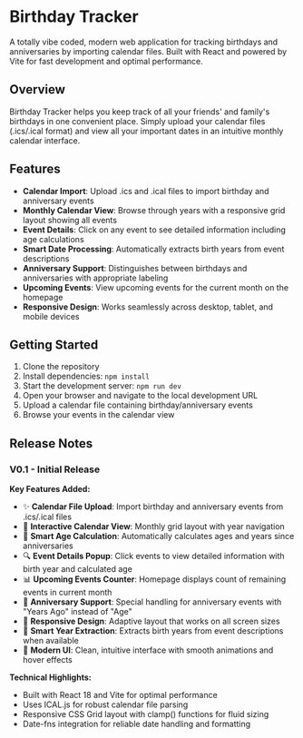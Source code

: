 # Birthday Tracker

A totally vibe coded, modern web application for tracking birthdays and anniversaries by importing calendar files. Built with React and powered by Vite for fast development and optimal performance.

## Overview

Birthday Tracker helps you keep track of all your friends' and family's birthdays in one convenient place. Simply upload your calendar files (.ics/.ical format) and view all your important dates in an intuitive monthly calendar interface.

## Features

- **Calendar Import**: Upload .ics and .ical files to import birthday and anniversary events
- **Monthly Calendar View**: Browse through years with a responsive grid layout showing all events
- **Event Details**: Click on any event to see detailed information including age calculations
- **Smart Date Processing**: Automatically extracts birth years from event descriptions
- **Anniversary Support**: Distinguishes between birthdays and anniversaries with appropriate labeling
- **Upcoming Events**: View upcoming events for the current month on the homepage
- **Responsive Design**: Works seamlessly across desktop, tablet, and mobile devices

## Getting Started

1. Clone the repository
2. Install dependencies: `npm install`
3. Start the development server: `npm run dev`
4. Open your browser and navigate to the local development URL
5. Upload a calendar file containing birthday/anniversary events
6. Browse your events in the calendar view

## Release Notes

### V0.1 - Initial Release

**Key Features Added:**
- ✨ **Calendar File Upload**: Import birthday and anniversary events from .ics/.ical files
- 📅 **Interactive Calendar View**: Monthly grid layout with year navigation
- 🎂 **Smart Age Calculation**: Automatically calculates ages and years since anniversaries
- 🔍 **Event Details Popup**: Click events to view detailed information with birth year and calculated age
- 📊 **Upcoming Events Counter**: Homepage displays count of remaining events in current month
- 🎊 **Anniversary Support**: Special handling for anniversary events with "Years Ago" instead of "Age"
- 📱 **Responsive Design**: Adaptive layout that works on all screen sizes
- 🎯 **Smart Year Extraction**: Extracts birth years from event descriptions when available
- 💫 **Modern UI**: Clean, intuitive interface with smooth animations and hover effects

**Technical Highlights:**
- Built with React 18 and Vite for optimal performance
- Uses ICAL.js for robust calendar file parsing
- Responsive CSS Grid layout with clamp() functions for fluid sizing
- Date-fns integration for reliable date handling and formatting
